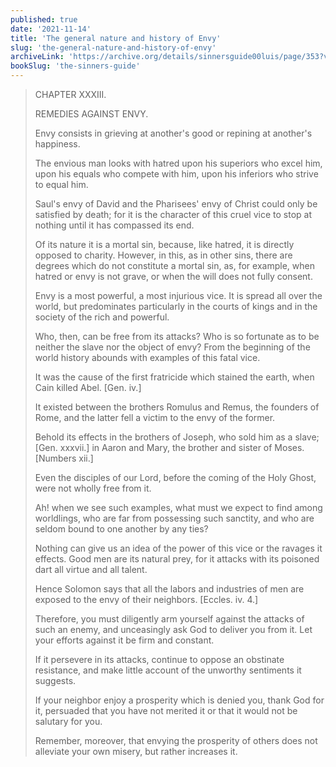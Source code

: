 ```yaml
---
published: true
date: '2021-11-14'
title: 'The general nature and history of Envy'
slug: 'the-general-nature-and-history-of-envy'
archiveLink: 'https://archive.org/details/sinnersguide00luis/page/353?view=theater'
bookSlug: 'the-sinners-guide'
---
```


> CHAPTER XXXIII.
>
> REMEDIES AGAINST ENVY.
>
> Envy consists in grieving at another's good or repining at another's happiness.
>
> The envious man looks with hatred upon his superiors who excel him, upon his equals who compete with him, upon his inferiors who strive to equal him.
>
> Saul's envy of David and the Pharisees' envy of Christ could only be satisfied by death; for it is the character of this cruel vice to stop at nothing until it has compassed its end.
>
> Of its nature it is a mortal sin, because, like hatred, it is directly opposed to charity. However, in this, as in other sins, there are degrees which do not constitute a mortal sin, as, for example, when hatred or envy is not grave, or when the will does not fully consent.
>
> Envy is a most powerful, a most injurious vice. It is spread all over the world, but predominates particularly in the courts of kings and in the society of the rich and powerful.
>
> Who, then, can be free from its attacks? Who is so fortunate as to be neither the slave nor the object of envy? From the beginning of the world history abounds with examples of this fatal vice.
>
> It was the cause of the first fratricide which stained the earth, when Cain killed Abel. [Gen. iv.]
>
> It existed between the brothers Romulus and Remus, the founders of Rome, and the latter fell a victim to the envy of the former.
>
> Behold its effects in the brothers of Joseph, who sold him as a slave; [Gen. xxxvii.] in Aaron and Mary, the brother and sister of Moses. [Numbers xii.]
>
> Even the disciples of our Lord, before the coming of the Holy Ghost, were not wholly free from it.
>
> Ah! when we see such examples, what must we expect to find among worldlings, who are far from possessing such sanctity, and who are seldom bound to one another by any ties?
>
> Nothing can give us an idea of the power of this vice or the ravages it effects. Good men are its natural prey, for it attacks with its poisoned dart all virtue and all talent.
>
> Hence Solomon says that all the labors and industries of men are exposed to the envy of their neighbors. [Eccles. iv. 4.]
>
> Therefore, you must diligently arm yourself against the attacks of such an enemy, and unceasingly ask God to deliver you from it. Let your efforts against it be firm and constant.
>
> If it persevere in its attacks, continue to oppose an obstinate resistance, and make little account of the unworthy sentiments it suggests.
>
> If your neighbor enjoy a prosperity which is denied you, thank God for it, persuaded that you have not merited it or that it would not be salutary for you.
>
> Remember, moreover, that envying the prosperity of others does not alleviate your own misery, but rather increases it.
